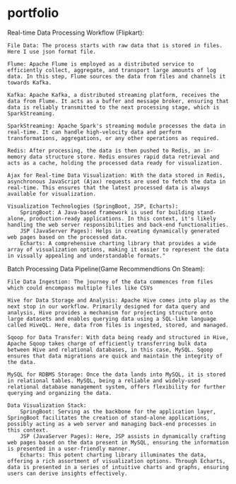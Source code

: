 # portfolio

Real-time Data Processing Workflow (Flipkart):

    File Data: The process starts with raw data that is stored in files. Here I use json format file.

    Flume: Apache Flume is employed as a distributed service to efficiently collect, aggregate, and transport large amounts of log data. In this step, Flume sources the data from files and channels it towards Kafka.

    Kafka: Apache Kafka, a distributed streaming platform, receives the data from Flume. It acts as a buffer and message broker, ensuring that data is reliably transmitted to the next processing stage, which is SparkStreaming.

    SparkStreaming: Apache Spark's streaming module processes the data in real-time. It can handle high-velocity data and perform transformations, aggregations, or any other operations as required. 

    Redis: After processing, the data is then pushed to Redis, an in-memory data structure store. Redis ensures rapid data retrieval and acts as a cache, holding the processed data ready for visualization.

    Ajax for Real-time Data Visualization: With the data stored in Redis, asynchronous JavaScript (Ajax) requests are used to fetch the data in real-time. This ensures that the latest processed data is always available for visualization.

    Visualization Technologies (SpringBoot, JSP, Echarts):
        SpringBoot: A Java-based framework is used for building stand-alone, production-ready applications. In this context, it's likely handling the web server responsibilities and back-end functionalities.
        JSP (JavaServer Pages): Helps in creating dynamically generated web pages based on the processed data.
        Echarts: A comprehensive charting library that provides a wide array of visualization options, making it easier to represent the data in visually appealing and understandable formats."

Batch Processing Data Pipeline(Game Recommendtions On Steam):

    File Data Ingestion: The journey of the data commences from files which could encompass multiple files like CSVs

    Hive for Data Storage and Analysis: Apache Hive comes into play as the next stop in our workflow. Primarily designed for data query and analysis, Hive provides a mechanism for projecting structure onto large datasets and enables querying data using a SQL-like language called HiveQL. Here, data from files is ingested, stored, and managed.

    Sqoop for Data Transfer: With data being ready and structured in Hive, Apache Sqoop takes charge of efficiently transferring bulk data between Hive and relational databases, in this case, MySQL. Sqoop ensures that data migrations are quick and maintain the integrity of the data.

    MySQL for RDBMS Storage: Once the data lands into MySQL, it is stored in relational tables. MySQL, being a reliable and widely-used relational database management system, offers flexibility for further querying and organizing the data.

    Data Visualization Stack:
        SpringBoot: Serving as the backbone for the application layer, SpringBoot facilitates the creation of stand-alone applications, possibly acting as a web server and managing back-end processes in this context.
        JSP (JavaServer Pages): Here, JSP assists in dynamically crafting web pages based on the data present in MySQL, ensuring the information is presented in a user-friendly manner.
        Echarts: This potent charting library illuminates the data, offering a rich assortment of visualization options. Through Echarts, data is presented in a series of intuitive charts and graphs, ensuring users can derive insights effectively.
